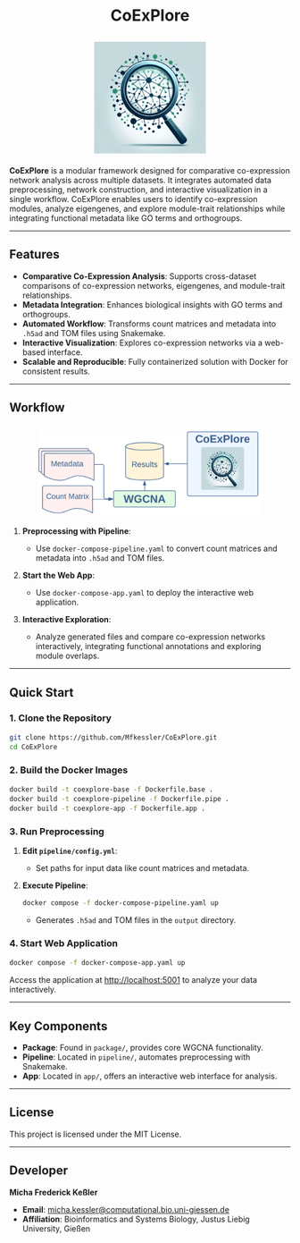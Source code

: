 <h1 align="center">CoExPlore</h1>

<h2 align="center">
  <img src="./logo.webp" alt="Logo" width="200">
</h2>

**CoExPlore** is a modular framework designed for comparative co-expression network analysis across multiple datasets. It integrates automated data preprocessing, network construction, and interactive visualization in a single workflow. CoExPlore enables users to identify co-expression modules, analyze eigengenes, and explore module-trait relationships while integrating functional metadata like GO terms and orthogroups.

---

## Features

- **Comparative Co-Expression Analysis**: Supports cross-dataset comparisons of co-expression networks, eigengenes, and module-trait relationships.
- **Metadata Integration**: Enhances biological insights with GO terms and orthogroups.
- **Automated Workflow**: Transforms count matrices and metadata into `.h5ad` and TOM files using Snakemake.
- **Interactive Visualization**: Explores co-expression networks via a web-based interface.
- **Scalable and Reproducible**: Fully containerized solution with Docker for consistent results.

---

## Workflow

<h2 align="center">
  <img src="./workflow.png" alt="Logo" width="400">
</h2>

1. **Preprocessing with Pipeline**:
   - Use `docker-compose-pipeline.yaml` to convert count matrices and metadata into `.h5ad` and TOM files.

2. **Start the Web App**:
   - Use `docker-compose-app.yaml` to deploy the interactive web application.

3. **Interactive Exploration**:
   - Analyze generated files and compare co-expression networks interactively, integrating functional annotations and exploring module overlaps.

---

## Quick Start

### 1. Clone the Repository

```bash
git clone https://github.com/Mfkessler/CoExPlore.git
cd CoExPlore
```

### 2. Build the Docker Images

```bash
docker build -t coexplore-base -f Dockerfile.base .
docker build -t coexplore-pipeline -f Dockerfile.pipe .
docker build -t coexplore-app -f Dockerfile.app .
```

### 3. Run Preprocessing

1. **Edit `pipeline/config.yml`**:
   - Set paths for input data like count matrices and metadata.

2. **Execute Pipeline**:
   ```bash
   docker compose -f docker-compose-pipeline.yaml up
   ```
   - Generates `.h5ad` and TOM files in the `output` directory.

### 4. Start Web Application

```bash
docker compose -f docker-compose-app.yaml up
```

Access the application at [http://localhost:5001](http://localhost:5001) to analyze your data interactively.

---

## Key Components

- **Package**: Found in `package/`, provides core WGCNA functionality.
- **Pipeline**: Located in `pipeline/`, automates preprocessing with Snakemake.
- **App**: Located in `app/`, offers an interactive web interface for analysis.

---

## License

This project is licensed under the MIT License.

---

## Developer

**Micha Frederick Keßler**

- **Email**: micha.kessler@computational.bio.uni-giessen.de
- **Affiliation**: Bioinformatics and Systems Biology, Justus Liebig University, Gießen
